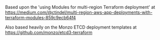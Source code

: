 Based upon the 'using Modules for multi-region Terraform deployment' at https://medium.com/@ctindel/multi-region-aws-app-deployments-with-terraform-modules-859c9ecb64f4

Also based heavily on the Monzo ETCD deployment templates at https://github.com/monzo/etcd3-terraform


